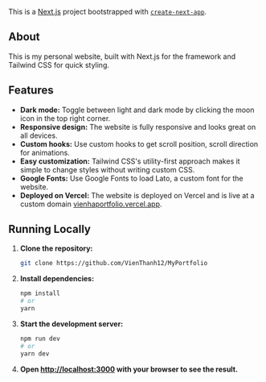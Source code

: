 This is a [Next.js](https://nextjs.org/) project bootstrapped with [`create-next-app`](https://github.com/vercel/next.js/tree/canary/packages/create-next-app).

## About

This is my personal website, built with Next.js for the framework and Tailwind CSS for quick styling.

## Features

- **Dark mode:** Toggle between light and dark mode by clicking the moon icon in the top right corner.
- **Responsive design:** The website is fully responsive and looks great on all devices.
- **Custom hooks:** Use custom hooks to get scroll position, scroll direction for animations.
- **Easy customization:** Tailwind CSS's utility-first approach makes it simple to change styles without writing custom CSS.
- **Google Fonts:** Use Google Fonts to load Lato, a custom font for the website.
- **Deployed on Vercel:** The website is deployed on Vercel and is live at a custom domain [vienhaportfolio.vercel.app](https://vienhaportfolio.vercel.app).

## Running Locally

1. **Clone the repository:**

    ```bash
    git clone https://github.com/VienThanh12/MyPortfolio
    ```

2. **Install dependencies:**

    ```bash
    npm install
    # or
    yarn
    ```

3. **Start the development server:**

    ```bash
    npm run dev
    # or
    yarn dev
    ```

4. **Open [http://localhost:3000](http://localhost:3000) with your browser to see the result.**
